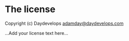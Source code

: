# The license

Copyright (c) Daydevelops <adamday@daydevelops.com>

...Add your license text here...